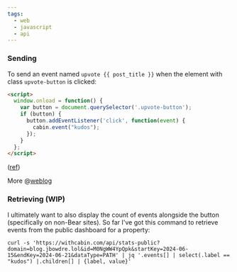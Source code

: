 ```yaml
---
tags:
  - web
  - javascript
  - api
---
```

### Sending

To send an event named `upvote {{ post_title }}` when the element with class `upvote-button` is clicked:

```html
<script>
  window.onload = function() {
    var button = document.querySelector('.upvote-button');
    if (button) {
      button.addEventListener('click', function(event) {
        cabin.event("kudos");
      });
    }
  };
</script>
```
([ref](https://docs.withcabin.com/events.html))

More @[weblog](https://blog.jbowdre.lol/tracking-bear-upvotes-from-my-cabin/)

### Retrieving (WIP)

I ultimately want to also display the count of events alongside the button (specifically on non-Bear sites). So far I've got this command to retrieve events from the public dashboard for a property:

```shell
curl -s 'https://withcabin.com/api/stats-public?domain=blog.jbowdre.lol&id=M0NgWW4YpQpk&startKey=2024-06-15&endKey=2024-06-21&dataType=PATH' | jq '.events[] | select(.label == "kudos") |.children[] | {label, value}'
```
